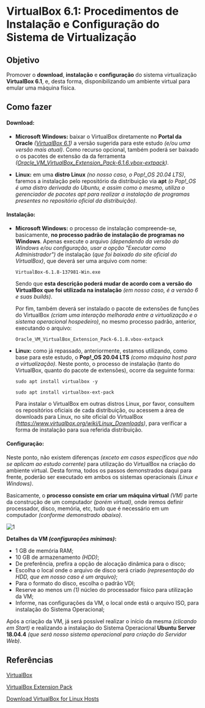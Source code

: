 # VirtualBox 6.1: Procedimentos de Instalação e Configuração do Sistema de Virtualização



## Objetivo

Promover o **download**, **instalação** e **configuração** do sistema virtualização **VirtualBox 6.1**, e, desta forma, disponibilizando um ambiente virtual para emular uma máquina física.

## Como fazer

#### **Download**: 

- **Microsoft Windows:**  baixar o VirtualBox diretamente no **Portal da Oracle** *([VirtualBox 6.1](https://www.virtualbox.org/))* a versão sugerida para  este estudo *(e/ou uma versão mais atual)*.  Como recurso opcional, também poderá ser baixado o os pacotes de extensão da da ferramenta *([Oracle_VM_VirtualBox_Extension_Pack-6.1.6.vbox-extpack](https://download.virtualbox.org/virtualbox/6.1.6/Oracle_VM_VirtualBox_Extension_Pack-6.1.6.vbox-extpack))*.

- **Linux:** em  uma **distro Linux** *(no nosso caso, o Pop!_OS 20.04 LTS)*, faremos a instalação pelo repositório da distribuição via **apt** *(o Pop!_OS é uma distro derivada do Ubuntu, e assim como o mesmo, utiliza o gerenciador de pacotes apt para realizar a instalação de programas presentes no repositório oficial da distribuição)*.

#### Instalação: 

- **Microsoft Windows:**  o processo de instalação compreende-se, basicamente, **no processo padrão de instalação de programas no Windows**. Apenas execute o arquivo *(dependendo da versão do Windows e/ou configuração, usar a opção "Executar como Administrador")* de instalação (*que foi baixado do site oficial do VirtualBox)*, que deverá ser uma arquivo com nome:

   `VirtualBox-6.1.8-137981-Win.exe`

  Sendo que **esta descrição poderá mudar de acordo com a versão do VirtualBox que foi utilizada na instalação** *(em nosso caso, é a versão 6 e suas builds)*.

  Por fim, também deverá ser instalado o pacote de extensões de funções do VirtualBox *(criam uma interação melhorada entre a virtualização e o sistema operacional hospedeiro)*, no mesmo processo padrão, anterior, executando o arquivo:

  `Oracle_VM_VirtualBox_Extension_Pack-6.1.8.vbox-extpack`

- **Linux:** como já repassado, anteriormente, estamos utilizando, como base para este estudo, o **Pop!_OS 20.04 LTS** *(como máquina host para a virtualização)*. Neste ponto,  o processo de instalação (tanto do VirtualBox, quanto do pacote de extensões), ocorre da seguinte forma: 

  `sudo apt install virtualbox -y`

  `sudo apt install virtualbox-ext-pack`
  
  Para instalar o VirtualBox em outras distros Linux, por favor, consultem os repositórios oficiais de cada distribuição, ou acessem a área de downloads para Linux, no site oficial do VirtualBox *(https://www.virtualbox.org/wiki/Linux_Downloads)*, para verificar a forma de instalação para sua referida distribuição.

#### Configuração:

Neste ponto, não existem diferenças *(exceto em casos específicos que não se aplicam ao estudo corrente)* para utilização do VirtualBox na criação do ambiente virtual. Desta forma, todos os passos demonstrados daqui para frente, poderão ser executado em ambos os sistemas operacionais *(Linux e Windows)*.

Basicamente, o **processo consiste em criar um máquina virtual** *(VM)* parte da construção de um computador *(porém virtual)*, onde iremos definir processador, disco, memória, etc, tudo que é necessário em um computador *(conforme demonstrado abaixo)*. 

![1](../../../../../../../home/gismar/ext_DATA/Workspace/atm_1s2020/images/1_criando_vm.gif)



**Detalhes da VM *(configurações mínimas)*:**

- 1 GB de memória RAM;
- 10 GB de armazenamento *(HDD)*;
- De preferência, prefira a opção de alocação dinâmica para o disco;
- Escolha o local onde o arquivo de disco será criado *(representação do HDD, que em nosso caso é um arquivo)*;
- Para o formato do disco, escolha o padrão VDI;
- Reserve ao menos um *(1)* núcleo do processador físico para utilização da VM;
- Informe, nas configurações da VM, o local onde está o arquivo ISO, para instalação do Sistema Operacional;

Após a criação da VM, já será possível realizar o início da mesma *(clicando em Start)* e realizando a instalação do Sistema Operacional **Ubuntu Server 18.04.4** *(que será nosso sistema operacional para criação do Servidor Web)*.

## Referências

[VirtualBox](https://www.virtualbox.org/)

[VirtualBox Extension Pack](https://download.virtualbox.org/virtualbox/6.1.10/VirtualBoxSDK-6.1.10-138449.zip)

[Download VirtualBox for Linux Hosts](https://www.virtualbox.org/wiki/Linux_Downloads)

